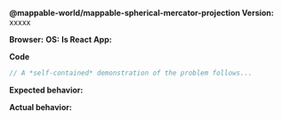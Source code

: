 <!-- BUGS: Please use this template -->
<!-- QUESTIONS: This is not a general support forum! Ask Qs at http://stackoverflow.com/questions/tagged/@mappable-world/mappable-spherical-mercator-projection -->

**@mappable-world/mappable-spherical-mercator-projection Version:**  xxxxx

**Browser:**  <!-- Chrome/IE/Safary/FF -->
**OS:**  <!-- Windows/Mac/Linux -->
**Is React App:**  <!-- True/False -->

**Code**

```js
// A *self-contained* demonstration of the problem follows...
```

**Expected behavior:**

**Actual behavior:**
